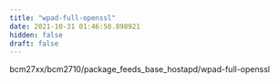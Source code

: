 ```yaml
---
title: "wpad-full-openssl"
date: 2021-10-31 01:46:50.898921
hidden: false
draft: false
---
```


bcm27xx/bcm2710/package_feeds_base_hostapd/wpad-full-openssl

